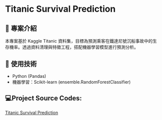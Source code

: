# Titanic Survival Prediction

## 📌 專案介紹
本專案基於 Kaggle Titanic 資料集，目標為預測乘客在鐵達尼號沉船事故中的生存機率。透過資料清理與特徵工程，搭配機器學習模型進行預測分析。

## 🔧 使用技術
- Python (Pandas)
- 機器學習：Scikit-learn (ensemble.RandomForestClassifier)

## 💻Project Source Codes:
[Titanic Survival Prediction](https://github.com/thegloriachen/Titanic-Survival-Prediction/blob/main/Titanic-Survival-Prediction.py)
